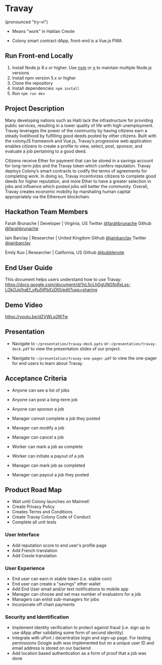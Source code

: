 # Travay

(pronounced "try-vi")

- Means "work" in Haitian Creole

- Colony smart contract dApp, front-end is a Vue.js PWA

## Run Front-end Locally

1.  Install Node.js 8.x or higher. Use [nvm](https://github.com/creationix/nvm) or [n](https://github.com/tj/n) to maintain multiple Node.js versions
2.  Install npm version 5.x or higher
3.  Clone the repository
4.  Install dependencies: `npm install`
5.  Run `npm run dev`

## Project Description

Many developing nations such as Haiti lack the infrastructure for providing public services, resulting in a lower quality of life with high unemployment. Travay leverages the power of the community by having citizens earn a steady livelihood by fulfilling good deeds posted by other citizens. Built with the colonyJS framework and Vue.js, Travay’s progressive web application enables citizens to create a profile to view, select, post, sponsor, and evaluate a job pertaining to a good deed.

Citizens receive Ether for payment that can be stored in a savings account for long-term jobs and the Travay token which confers reputation. Travay deploys Colony’s smart contracts to codify the terms of agreements for completing work. In doing so, Travay incentivizes citizens to complete good deeds for higher reputation, and more Ether to have a greater selection in jobs and influence which posted jobs will better the community. Overall, Travay creates economic mobility by marshaling human capital appropriately via the Ethereum blockchain.

## Hackathon Team Members

Farah Brunache | Developer | Virginia, US
Twitter [@farahbrunache](www.github.com/farahbrunache)
Github [@farahbrunache](www.twitter.com/farahbrunache)

Iain Barclay | Researcher | United Kingdom
Github [@iainbarclay](www.github.com/iainbarclay)
Twitter [@iainbarclay](www.twitter.com/iainbarclay)

Emily Kuo | Researcher | California, US
Github [@bubblenote](www.github.com/bubblenote)

## End User Guide

This document helps users understand how to use Travay: https://docs.google.com/document/d/1nL5cLhGgUNGfpRxLss-LOkOJp1raEf_vKu5tPbXzDt0/edit?usp=sharing

## Demo Video

https://youtu.be/dZVWLq2RlTw

## Presentation

- Navigate to `~/presentation/travay-deck.pptx` or `~/presentation/travay-deck.pdf` to view the presentation slides of our project.

- Navigate to `~/presentation/travay-one-pager.pdf` to view the one-pager for end users to learn about Travay.

## Acceptance Criteria

- Anyone can see a list of jobs
- Anyone can post a long-term job
- Anyone can sponsor a job
- Manager cannot complete a job they posted

- Manager can modify a job
- Manager can cancel a job
- Worker can mark a job as complete
- Worker can initiate a payout of a job
- Manager can mark job as completed
- Manager can payout a job they posted

## Product Road Map

- Wait until Colony launches on Mainnet!
- Create Privacy Policy
- Creates Terms and Conditions
- Create Travay Colony Code of Conduct
- Complete all unit tests

### User Interface

- Add reputation score to end user's profile page
- Add French translation
- Add Creole translation

### User Experience

- End user can earn in stable token (i.e. stable coin)
- End user can create a "savings" ether wallet
- Add End User email and/or text notifications to mobile app
- Manager can choose and set max number of evaluators for a job
- Managers can enlist sub-managers for jobs
- Incorporate off chain payments

### Security and Identification

- Implement identity verification to protect against fraud (i.e. sign up to use dApp after validating some form of second identity)
- Integrate with uPort / decentralize login and sign-up page. For testing permissions Google auth was implemented but on a unique user ID and email address is stored on our backend
- Add location based authentication as a form of proof that a job was done
